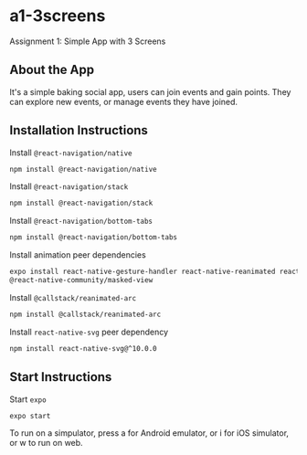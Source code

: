 # a1-3screens
Assignment 1: Simple App with 3 Screens

## About the App
It's a simple baking social app, users can join events and gain points. They can explore new events, or manage events they have joined.

## Installation Instructions
Install `@react-navigation/native`
```sh
npm install @react-navigation/native
```

Install `@react-navigation/stack`
```sh
npm install @react-navigation/stack
```

Install `@react-navigation/bottom-tabs`
```sh
npm install @react-navigation/bottom-tabs
```

Install animation peer dependencies
```sh
expo install react-native-gesture-handler react-native-reanimated react-native-screens react-native-safe-area-context 
@react-native-community/masked-view
```

Install `@callstack/reanimated-arc`
```sh
npm install @callstack/reanimated-arc
```

Install `react-native-svg` peer dependency
```sh
npm install react-native-svg@^10.0.0
```
## Start Instructions
Start `expo`
```sh
expo start
```
To run on a simpulator, press a for Android emulator, or i for iOS simulator, or w to run on web.
